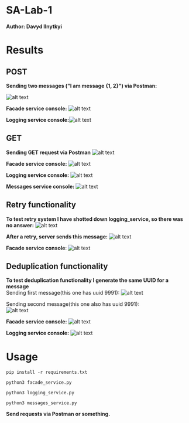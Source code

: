 # SA-Lab-1
**Author: Davyd Ilnytkyi**


# Results
## POST
**Sending two messages ("I am message {1, 2}") via Postman:**

![alt text](./images/POST_postman.png)

**Facade service console:**
![alt text](./images/POST_facade.png)

**Logging service console:**![alt text](./images/POST_logging.png)


## GET
**Sending GET request via Postman**
![alt text](./images/GET_postman.png)

**Facade service console:**
![alt text](./images/GET_facade.png)

**Logging service console:**
![alt text](./images/GET_logging.png)

**Messages service console:**
![alt text](./images/GET_messages.png)


## Retry functionality
**To test retry system I have shotted down logging_service, so there was no answer:**
![alt text](./images/POST_postman_retry.png)

**After a retry, server sends this message:**
![alt text](./images/POST_postman_retry_result.png)

**Facade service console**:
![alt text](./images/POST_facade_retry.png)

## Deduplication functionality
**To test deduplication functionality I generate the same UUID for a message**\
Sending first message(this one has uuid 9991):
![alt text](./images/POST_postman_deduplication.png)

Sending second message(this one also has uuid 9991):\
![alt text](./images/POST_postman_deduplication_result.png)

**Facade service console:**
![alt text](./images/POST_facade_deduplication.png)

**Logging service console:**
![alt text](./images/POST_logging_deduplication.png)

# Usage
```
pip install -r requirements.txt
```

```
python3 facade_service.py
```


```
python3 logging_service.py
```


```
python3 messages_service.py
```

**Send requests via Postman or something.**